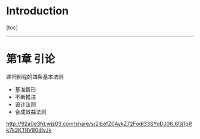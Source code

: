 <h1>Introduction </h1>
[toc]   

---
# 第1章 引论
递归例程的四条基本法则
* 基准情形
* 不断推进
* 设计法则
* 合成效益法则


http://92a0e3fd.wiz03.com/share/s/2iEefZ0AykZ72FodI33SYoDJ06_6Gj1pRk7k2KTRV80dIvJk
